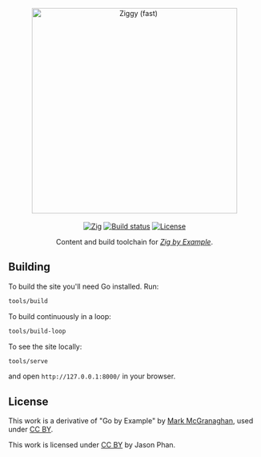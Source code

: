 <p align="center">
  <img alt="Ziggy (fast)" src="https://user-images.githubusercontent.com/25558240/150919341-66bce11d-25cf-4d6f-972e-bb2efc0f3a84.png" width="410px">
  <br/>
  <br/>
  <a href="https://ziglang.org/download"><img alt="Zig" src="https://img.shields.io/badge/zig-master-fd9930.svg?style=flat-square"></a>
  <a href="https://actions-badge.atrox.dev/ibokuri/zig-by-example/goto?ref=main"><img alt="Build status" src="https://img.shields.io/endpoint.svg?url=https%3A%2F%2Factions-badge.atrox.dev%2Fibokuri%2Fzig-by-example%2Fbadge%3Fref%3Dmain&style=flat-square" /></a>
  <a href="https://github.com/ibokuri/zig-by-example#license"><img alt="License" src="https://img.shields.io/badge/license-MIT-blue?style=flat-square"></a>
</p>

<p align="center">Content and build toolchain for <em><a href="https://zig-by-example.com">Zig by Example</a></em>.</p>

## Building

To build the site you'll need Go installed. Run:

```sh
tools/build
```

To build continuously in a loop:

```sh
tools/build-loop
```

To see the site locally:

```sh
tools/serve
```

and open `http://127.0.0.1:8000/` in your browser.

## License

This work is a derivative of "Go by Example" by [Mark McGranaghan](https://markmcgranaghan.com), used under [CC BY](https://creativecommons.org/licenses/by/3.0/).

This work is licensed under [CC BY](https://creativecommons.org/licenses/by/3.0/) by Jason Phan.
